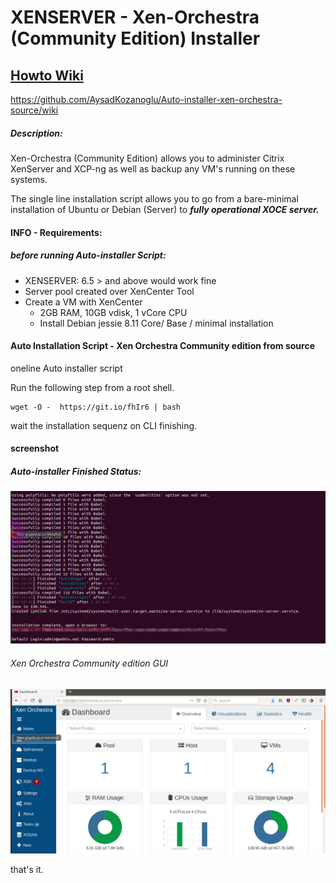 # XENSERVER - Xen-Orchestra (Community Edition) Installer

## [Howto Wiki](https://github.com/AysadKozanoglu/Auto-installer-xen-orchestra-source/wiki)

https://github.com/AysadKozanoglu/Auto-installer-xen-orchestra-source/wiki

##### Description:

Xen-Orchestra (Community Edition) allows you to administer Citrix XenServer and XCP-ng as well as backup any VM's running on these systems. 

The single line installation script allows you to go from a bare-minimal installation of Ubuntu or Debian (Server) to <b><i> fully operational XOCE server. </i></b>

#### INFO - Requirements:
##### before running Auto-installer Script:

+ XENSERVER: 6.5 > and above would work fine
+ Server pool created over XenCenter Tool
+ Create a VM with XenCenter 
    + 2GB RAM, 10GB vdisk, 1 vCore CPU
    + Install Debian jessie 8.11 Core/ Base / minimal installation


#### Auto Installation Script - Xen Orchestra Community edition from source
oneline Auto installer script 

Run the following step from a root shell.

```
wget -O -  https://git.io/fhIr6 | bash
```

wait the installation sequenz on CLI finishing.


#### screenshot

##### Auto-installer Finished Status:
![xen orchestra auto installer](https://raw.githubusercontent.com/AysadKozanoglu/Auto-installer-xen-orchestra-source/master/xen-orchestra-community-autoInstaller.png)

###### Xen Orchestra Community edition GUI
![xen orchestra community edtition GUI](https://github.com/AysadKozanoglu/Auto-installer-xen-orchestra-source/raw/master/xen-orchestra-community-autoInstaller-gui.png)

that's it.
